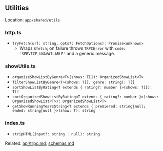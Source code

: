 ## Utilities

Location: `app/shared/utils`

### http.ts

- `tryFetch(url: string, opts?: FetchOptions): Promise<unknown>`
  - Wraps `$fetch`; on failure throws `TRPCError` with `code: 'SERVICE_UNAVAILABLE'` and a generic message.

### showUtils.ts

- `organizeShowListByGenre<T>(shows: T[]): OrganizedShowList<T>`
- `filterShowListByGenre<T>(shows: T[], genre: string): T[]`
- `sortShowListByRating<T extends { rating?: number }>(shows: T[]): T[]`
- `sortOrganizedShowListByRating<T extends { rating?: number }>(shows: OrganizedShowList<T>): OrganizedShowList<T>`
- `getShowRunningYearsString<T extends { premiered: string|null; ended: string|null }>(show: T): string`

### index.ts

- `stripHTML(input?: string | null): string`

Related: [api/trpc.md](./api/trpc.md), [schemas.md](./schemas.md)
